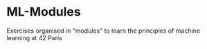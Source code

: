 # ML-Modules
Exercises organised in "modules" to learn the principles of machine learning at 42 Paris 
